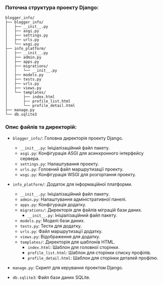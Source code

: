 ### Поточна структура проекту Django:

```
blogger_info/
├── blogger_info/
│   ├── __init__.py
│   ├── asgi.py
│   ├── settings.py
│   ├── urls.py
│   └── wsgi.py
├── info_platform/
│   ├── __init__.py
│   ├── admin.py
│   ├── apps.py
│   ├── migrations/
│   │   └── __init__.py
│   ├── models.py
│   ├── tests.py
│   ├── urls.py
│   ├── views.py
│   └── templates/
│       ├── index.html
│       ├── profile_list.html
│       └── profile_detail.html
├── manage.py
└── db.sqlite3
```

### Опис файлів та директорій:

- `blogger_info/`: Головна директорія проекту Django.

  - `__init__.py`: Ініціалізаційний файл пакету.
  - `asgi.py`: Конфігурація ASGI для асинхронного інтерфейсу сервера.
  - `settings.py`: Налаштування проекту.
  - `urls.py`: Головний файл маршрутизації проекту.
  - `wsgi.py`: Конфігурація WSGI для розгортання проекту.

- `info_platform/`: Додаток для інформаційної платформи.

  - `__init__.py`: Ініціалізаційний файл пакету.
  - `admin.py`: Налаштування адміністративної панелі.
  - `apps.py`: Конфігурація додатку.
  - `migrations/`: Директорія для файлів міграцій бази даних.
    - `__init__.py`: Ініціалізаційний файл пакету.
  - `models.py`: Моделі бази даних.
  - `tests.py`: Тести для додатку.
  - `urls.py`: Файл маршрутизації додатку.
  - `views.py`: Відображення для додатку.
  - `templates/`: Директорія для шаблонів HTML.
    - `index.html`: Шаблон для головної сторінки.
    - `profile_list.html`: Шаблон для сторінки списку профілів.
    - `profile_detail.html`: Шаблон для сторінки деталей профілю.

- `manage.py`: Скрипт для керування проектом Django.
- `db.sqlite3`: Файл бази даних SQLite.
